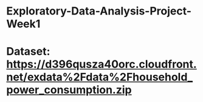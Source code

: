 # Exploratory-Data-Analysis-Project-Week1
# Dataset: https://d396qusza40orc.cloudfront.net/exdata%2Fdata%2Fhousehold_power_consumption.zip
